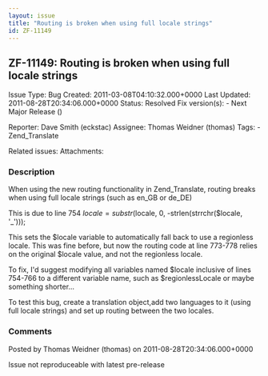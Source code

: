 ```yaml
---
layout: issue
title: "Routing is broken when using full locale strings"
id: ZF-11149
---
```


ZF-11149: Routing is broken when using full locale strings
----------------------------------------------------------

 Issue Type: Bug Created: 2011-03-08T04:10:32.000+0000 Last Updated: 2011-08-28T20:34:06.000+0000 Status: Resolved Fix version(s): - Next Major Release ()
 
 Reporter:  Dave Smith (eckstac)  Assignee:  Thomas Weidner (thomas)  Tags: - Zend\_Translate
 
 Related issues: 
 Attachments: 
### Description

When using the new routing functionality in Zend\_Translate, routing breaks when using full locale strings (such as en\_GB or de\_DE)

This is due to line 754 $locale = substr($locale, 0, -strlen(strrchr($locale, '\_')));

This sets the $locale variable to automatically fall back to use a regionless locale. This was fine before, but now the routing code at line 773-778 relies on the original $locale value, and not the regionless locale.

To fix, I'd suggest modifying all variables named $locale inclusive of lines 754-766 to a different variable name, such as $regionlessLocale or maybe something shorter...

To test this bug, create a translation object,add two languages to it (using full locale strings) and set up routing between the two locales.

 

 

### Comments

Posted by Thomas Weidner (thomas) on 2011-08-28T20:34:06.000+0000

Issue not reproduceable with latest pre-release

 

 